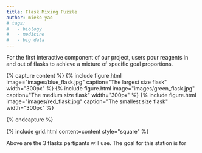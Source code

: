 ```yaml
---
title: Flask Mixing Puzzle
author: mieko-yao
# tags:
#   - biology
#   - medicine
#   - big data
---
```


For the first interactive component of our project, users pour reagents in and out of flasks to achieve a mixture of specific goal proportions.

{% capture content %}
{%
  include figure.html
  image="images/blue_flask.jpg"
  caption="The largest size flask"
  width="300px"
%}
{%
  include figure.html
  image="images/green_flask.jpg"
  caption="The medium size flask"
  width="300px"
%}
{%
  include figure.html
  image="images/red_flask.jpg"
  caption="The smallest size flask"
  width="300px"
%}

{% endcapture %}

{%
  include grid.html
  content=content
  style="square"
%}

Above are the 3 flasks partipants will use. The goal for this station is for 